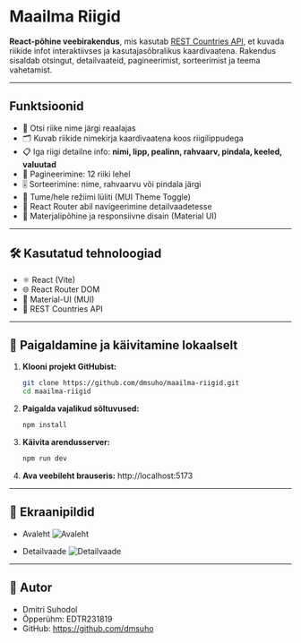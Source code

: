 #  Maailma Riigid

**React-põhine veebirakendus**, mis kasutab [REST Countries API](https://restcountries.com/), et kuvada riikide infot interaktiivses ja kasutajasõbralikus kaardivaatena. Rakendus sisaldab otsingut, detailvaateid, pagineerimist, sorteerimist ja teema vahetamist.

---

##  Funktsioonid

- 🔎 Otsi riike nime järgi reaalajas
- 🗂️ Kuvab riikide nimekirja kaardivaatena koos riigilippudega
- 📋 Iga riigi detailne info: **nimi, lipp, pealinn, rahvaarv, pindala, keeled, valuutad**
- 📄 Pagineerimine: 12 riiki lehel
- 🎚️ Sorteerimine: nime, rahvaarvu või pindala järgi
- 🌙 Tume/hele režiimi lüliti (MUI Theme Toggle)
- 🧭 React Router abil navigeerimine detailvaadetesse
- 📱 Materjalipõhine ja responsiivne disain (Material UI)

---

## 🛠️ Kasutatud tehnoloogiad

- ⚛️ React (Vite)
- 🌐 React Router DOM
- 🎨 Material-UI (MUI)
- 🔗 REST Countries API

---

## 🚀 Paigaldamine ja käivitamine lokaalselt

1. **Klooni projekt GitHubist:**

   ```bash
   git clone https://github.com/dmsuho/maailma-riigid.git
   cd maailma-riigid
2. **Paigalda vajalikud sõltuvused:**
    ```bash
    npm install
3. **Käivita arendusserver:**
    ```bash
    npm run dev
4. **Ava veebileht brauseris:**
    http://localhost:5173
    
---

## 📸 Ekraanipildid
- Avaleht ![Avaleht](./public/screenshot-home.png)

- Detailvaade ![Detailvaade](./public/screenshot-detail.png)

---

## 👤 Autor

- Dmitri Suhodol
- Õpperühm: EDTR231819
- GitHub: https://github.com/dmsuho
